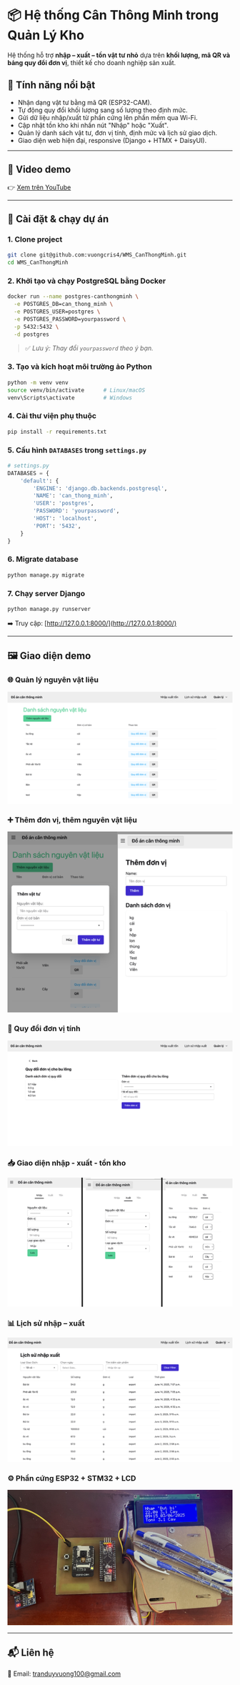 
# 📦 Hệ thống Cân Thông Minh trong Quản Lý Kho

Hệ thống hỗ trợ **nhập – xuất – tồn vật tư nhỏ** dựa trên **khối lượng, mã QR và bảng quy đổi đơn vị**, thiết kế cho doanh nghiệp sản xuất.

## 🔧 Tính năng nổi bật

- Nhận dạng vật tư bằng mã QR (ESP32-CAM).
- Tự động quy đổi khối lượng sang số lượng theo định mức.
- Gửi dữ liệu nhập/xuất từ phần cứng lên phần mềm qua Wi-Fi.
- Cập nhật tồn kho khi nhấn nút "Nhập" hoặc "Xuất".
- Quản lý danh sách vật tư, đơn vị tính, định mức và lịch sử giao dịch.
- Giao diện web hiện đại, responsive (Django + HTMX + DaisyUI).

---

## 📁 Video demo

👉 [Xem trên YouTube](https://youtu.be/WrR_3SLUhm0)

---

## 🚀 Cài đặt & chạy dự án

### 1. Clone project

```bash
git clone git@github.com:vuongcris4/WMS_CanThongMinh.git
cd WMS_CanThongMinh
````

### 2. Khởi tạo và chạy PostgreSQL bằng Docker

```bash
docker run --name postgres-canthongminh \
  -e POSTGRES_DB=can_thong_minh \
  -e POSTGRES_USER=postgres \
  -e POSTGRES_PASSWORD=yourpassword \
  -p 5432:5432 \
  -d postgres
```

> ✅ *Lưu ý: Thay đổi `yourpassword` theo ý bạn.*

### 3. Tạo và kích hoạt môi trường ảo Python

```bash
python -m venv venv
source venv/bin/activate      # Linux/macOS
venv\Scripts\activate         # Windows
```

### 4. Cài thư viện phụ thuộc

```bash
pip install -r requirements.txt
```

### 5. Cấu hình `DATABASES` trong `settings.py`

```python
# settings.py
DATABASES = {
    'default': {
        'ENGINE': 'django.db.backends.postgresql',
        'NAME': 'can_thong_minh',
        'USER': 'postgres',
        'PASSWORD': 'yourpassword',
        'HOST': 'localhost',
        'PORT': '5432',
    }
}
```

### 6. Migrate database

```bash
python manage.py migrate
```

### 7. Chạy server Django

```bash
python manage.py runserver
```

➡️ Truy cập: [http://127.0.0.1:8000/](http://127.0.0.1:8000/)

---

## 🖼 Giao diện demo

### 🌐 Quản lý nguyên vật liệu

![Quản lý nguyên vật liệu](demo_images/material_list.png)

### ➕ Thêm đơn vị, thêm nguyên vật liệu

![Thêm thông tin](demo_images/don_vi_nvl.png)

### 🔁 Quy đổi đơn vị tính

![Quy đổi đơn vị](demo_images/unit_conversion.png)

### 📥 Giao diện nhập - xuất - tồn kho

![Nhập kho](demo_images/nhap_xuat_ton.png)

### 📊 Lịch sử nhập – xuất

![Lịch sử nhập xuất](demo_images/history_table.png)

### ⚙️ Phần cứng ESP32 + STM32 + LCD

![Phần cứng hệ thống](demo_images/hardware.jpeg)

---

## 📬 Liên hệ

📧 Email: [tranduyvuong100@gmail.com](mailto:tranduyvuong100@gmail.com)

